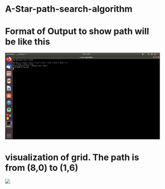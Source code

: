 # A-Star-path-search-algorithm

# Format of Output to show path will be like this

![](https://github.com/SahilRajpal-hub/A-Star-path-search-algorithm/blob/master/A-star%20algorithm%20solution%20format.png)

# visualization of grid. The path is from (8,0) to (1,6)

![](https://github.com/SahilRajpal-hub/A-Star-path-search-algorithm/blob/master/IMG_20200331_232825.jpg)


